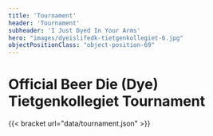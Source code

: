 ```yaml
---
title: 'Tournament'
header: 'Tournament'
subheader: 'I Just Dyed In Your Arms'
hero: "images/dyeislifedk-tietgenkollegiet-6.jpg"
objectPositionClass: "object-position-69"
---
```


# Official Beer Die (Dye) Tietgenkollegiet Tournament

{{< bracket url="data/tournament.json" >}}
